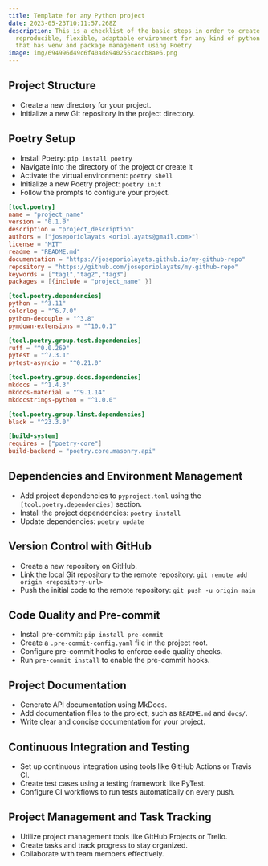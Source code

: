 ```yaml
---
title: Template for any Python project
date: 2023-05-23T10:11:57.268Z
description: This is a checklist of the basic steps in order to create a
  reproducible, flexible, adaptable environment for any kind of python project
  that has venv and package management using Poetry
image: img/694996d49c6f40ad8940255caccb8ae6.png
---
```

## Project Structure

* Create a new directory for your project.
* Initialize a new Git repository in the project directory.

## Poetry Setup

* Install Poetry: `pip install poetry`
* N﻿avigate into the directory of the project or create it
* Activate the virtual environment: `poetry shell`
* Initialize a new Poetry project: `poetry init`
* Follow the prompts to configure your project.

```toml
[tool.poetry]
name = "project_name"
version = "0.1.0"
description = "project_description"
authors = ["joseporiolayats <oriol.ayats@gmail.com>"]
license = "MIT"
readme = "README.md"
documentation = "https://joseporiolayats.github.io/my-github-repo"
repository = "https://github.com/joseporiolayats/my-github-repo"
keywords = ["tag1","tag2","tag3"]
packages = [{include = "project_name" }]

[tool.poetry.dependencies]
python = "^3.11"
colorlog = "^6.7.0"
python-decouple = "^3.8"
pymdown-extensions = "^10.0.1"

[tool.poetry.group.test.dependencies]
ruff = "^0.0.269"
pytest = "^7.3.1"
pytest-asyncio = "^0.21.0"

[tool.poetry.group.docs.dependencies]
mkdocs = "^1.4.3"
mkdocs-material = "^9.1.14"
mkdocstrings-python = "^1.0.0"

[tool.poetry.group.linst.dependencies]
black = "^23.3.0"

[build-system]
requires = ["poetry-core"]
build-backend = "poetry.core.masonry.api"
```

## Dependencies and Environment Management

* Add project dependencies to `pyproject.toml` using the `[tool.poetry.dependencies]` section.
* Install the project dependencies: `poetry install`
* Update dependencies: `poetry update`

## Version Control with GitHub

* Create a new repository on GitHub.
* Link the local Git repository to the remote repository: `git remote add origin <repository-url>`
* Push the initial code to the remote repository: `git push -u origin main`

## Code Quality and Pre-commit

* Install pre-commit: `pip install pre-commit`
* Create a `.pre-commit-config.yaml` file in the project root.
* Configure pre-commit hooks to enforce code quality checks.
* Run `pre-commit install` to enable the pre-commit hooks.

## Project Documentation

* Generate API documentation using MkDocs.
* Add documentation files to the project, such as `README.md` and `docs/`.
* Write clear and concise documentation for your project.

## Continuous Integration and Testing

* Set up continuous integration using tools like GitHub Actions or Travis CI.
* Create test cases using a testing framework like PyTest.
* Configure CI workflows to run tests automatically on every push.

## Project Management and Task Tracking

* Utilize project management tools like GitHub Projects or Trello.
* Create tasks and track progress to stay organized.
* Collaborate with team members effectively.
